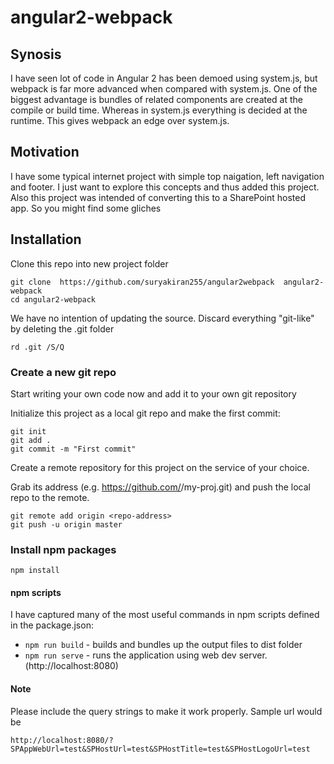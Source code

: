 # angular2-webpack

## Synosis
I have seen lot of code in Angular 2 has been demoed using system.js, but webpack is far more advanced when compared with system.js. One of the biggest advantage is bundles of related components are created at the compile or build time. Whereas in system.js everything is decided at the runtime. This gives webpack an edge over system.js.

## Motivation
I have some typical internet project with simple top naigation, left navigation and footer. I just want to explore this concepts and thus added this project. Also this project was intended of converting this to a SharePoint hosted app. So you might find some gliches

## Installation
Clone this repo into new project folder

    git clone  https://github.com/suryakiran255/angular2webpack  angular2-webpack
    cd angular2-webpack

We have no intention of updating the source. Discard everything "git-like" by deleting the .git folder

    rd .git /S/Q 

### Create a new git repo

Start writing your own code now and add it to your own git repository

Initialize this project as a local git repo and make the first commit:

    git init
    git add .
    git commit -m "First commit"

Create a remote repository for this project on the service of your choice.

Grab its address (e.g. https://github.com/<my-org>/my-proj.git) and push the local repo to the remote.

    git remote add origin <repo-address>
    git push -u origin master

### Install npm packages

    npm install

#### npm scripts

 I have captured many of the most useful commands in npm scripts defined in the package.json:

* `npm run build` - builds and bundles up the output files to dist folder
* `npm run serve` - runs the application using web dev server. (http://localhost:8080)

#### Note
Please include the query strings to make it work properly. Sample url would be

`http://localhost:8080/?SPAppWebUrl=test&SPHostUrl=test&SPHostTitle=test&SPHostLogoUrl=test`

